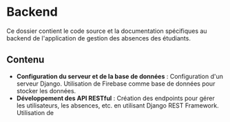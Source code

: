 # Backend

Ce dossier contient le code source et la documentation spécifiques au backend de l'application de gestion des absences des étudiants.

## Contenu

- **Configuration du serveur et de la base de données** : Configuration d'un serveur Django. Utilisation de Firebase comme base de données pour stocker les données.
- **Développement des API RESTful** : Création des endpoints pour gérer les utilisateurs, les absences, etc. en utilisant Django REST Framework. Utilisation de
